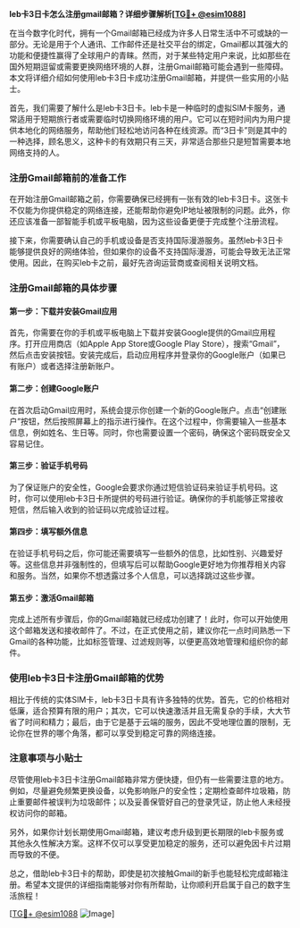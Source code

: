 **leb卡3日卡怎么注册gmail邮箱？详细步骤解析[[TG💪+ @esim1088](https://t.me/s/esim1088)]**

在当今数字化时代，拥有一个Gmail邮箱已经成为许多人日常生活中不可或缺的一部分。无论是用于个人通讯、工作邮件还是社交平台的绑定，Gmail都以其强大的功能和便捷性赢得了全球用户的青睐。然而，对于某些特定用户来说，比如那些在国外短期逗留或需要更换网络环境的人群，注册Gmail邮箱可能会遇到一些障碍。本文将详细介绍如何使用leb卡3日卡成功注册Gmail邮箱，并提供一些实用的小贴士。

首先，我们需要了解什么是leb卡3日卡。leb卡是一种临时的虚拟SIM卡服务，通常适用于短期旅行者或需要临时切换网络环境的用户。它可以在短时间内为用户提供本地化的网络服务，帮助他们轻松地访问各种在线资源。而“3日卡”则是其中的一种选择，顾名思义，这种卡的有效期只有三天，非常适合那些只是短暂需要本地网络支持的人。

### 注册Gmail邮箱前的准备工作

在开始注册Gmail邮箱之前，你需要确保已经拥有一张有效的leb卡3日卡。这张卡不仅能为你提供稳定的网络连接，还能帮助你避免IP地址被限制的问题。此外，你还应该准备一部智能手机或平板电脑，因为这些设备更便于完成整个注册流程。

接下来，你需要确认自己的手机或设备是否支持国际漫游服务。虽然leb卡3日卡能够提供良好的网络体验，但如果你的设备不支持国际漫游，可能会导致无法正常使用。因此，在购买leb卡之前，最好先咨询运营商或查阅相关说明文档。

### 注册Gmail邮箱的具体步骤

#### 第一步：下载并安装Gmail应用

首先，你需要在你的手机或平板电脑上下载并安装Google提供的Gmail应用程序。打开应用商店（如Apple App Store或Google Play Store），搜索“Gmail”，然后点击安装按钮。安装完成后，启动应用程序并登录你的Google账户（如果已有账户）或者选择注册新账户。

#### 第二步：创建Google账户

在首次启动Gmail应用时，系统会提示你创建一个新的Google账户。点击“创建账户”按钮，然后按照屏幕上的指示进行操作。在这个过程中，你需要输入一些基本信息，例如姓名、生日等。同时，你也需要设置一个密码，确保这个密码既安全又容易记住。

#### 第三步：验证手机号码

为了保证账户的安全性，Google会要求你通过短信验证码来验证手机号码。这时，你可以使用leb卡3日卡所提供的号码进行验证。确保你的手机能够正常接收短信，然后输入收到的验证码以完成验证过程。

#### 第四步：填写额外信息

在验证手机号码之后，你可能还需要填写一些额外的信息，比如性别、兴趣爱好等。这些信息并非强制性的，但填写后可以帮助Google更好地为你推荐相关内容和服务。当然，如果你不想透露过多个人信息，可以选择跳过这些步骤。

#### 第五步：激活Gmail邮箱

完成上述所有步骤后，你的Gmail邮箱就已经成功创建了！此时，你可以开始使用这个邮箱发送和接收邮件了。不过，在正式使用之前，建议你花一点时间熟悉一下Gmail的各种功能，比如标签管理、过滤规则等，以便更高效地管理和组织你的邮件。

### 使用leb卡3日卡注册Gmail邮箱的优势

相比于传统的实体SIM卡，leb卡3日卡具有许多独特的优势。首先，它的价格相对低廉，适合预算有限的用户；其次，它可以快速激活并且无需复杂的手续，大大节省了时间和精力；最后，由于它是基于云端的服务，因此不受地理位置的限制，无论你在世界的哪个角落，都可以享受到稳定可靠的网络连接。

### 注意事项与小贴士

尽管使用leb卡3日卡注册Gmail邮箱非常方便快捷，但仍有一些需要注意的地方。例如，尽量避免频繁更换设备，以免影响账户的安全性；定期检查邮件垃圾箱，防止重要邮件被误判为垃圾邮件；以及妥善保管好自己的登录凭证，防止他人未经授权访问你的邮箱。

另外，如果你计划长期使用Gmail邮箱，建议考虑升级到更长期限的leb卡服务或其他永久性解决方案。这样不仅可以享受更加稳定的服务，还可以避免因卡片过期而导致的不便。

总之，借助leb卡3日卡的帮助，即使是初次接触Gmail的新手也能轻松完成邮箱注册。希望本文提供的详细指南能够对你有所帮助，让你顺利开启属于自己的数字生活旅程！

[[TG💪+ @esim1088](https://t.me/s/esim1088) ![Image](https://i.postimg.cc/4NQfJmqS/Snipaste-2025-05-13-00-14-12.png)]